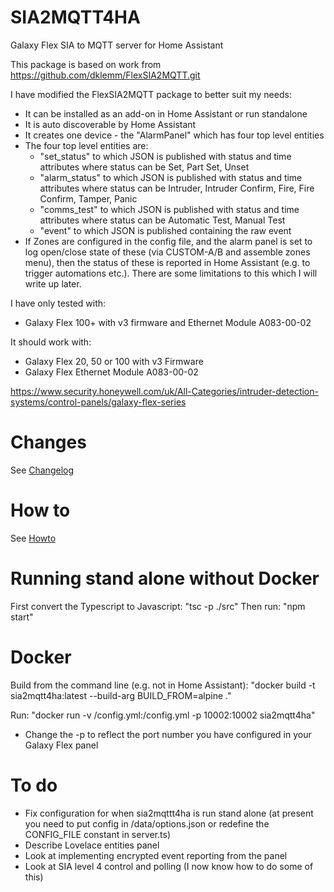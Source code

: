 # SIA2MQTT4HA
Galaxy Flex SIA to MQTT server for Home Assistant

This package is based on work from https://github.com/dklemm/FlexSIA2MQTT.git

I have modified the FlexSIA2MQTT package to better suit my needs:
* It can be installed as an add-on in Home Assistant or run standalone
* It is auto discoverable by Home Assistant
* It creates one device - the "AlarmPanel" which has four top level entities
* The four top level entities are:
  * "set_status" to which JSON is published with status and time attributes where status can be Set, Part Set, Unset
  * "alarm_status" to which JSON is published with status and time attributes where status can be Intruder, Intruder Confirm, Fire, Fire Confirm, Tamper, Panic
  * "comms_test" to which JSON is published with status and time attributes where status can be Automatic Test, Manual Test
  * "event" to which JSON is published containing the raw event
* If Zones are configured in the config file, and the alarm panel is set to log open/close state of these (via CUSTOM-A/B and assemble zones menu), then the status of these is reported in Home Assistant (e.g. to trigger automations etc.). There are some limitations to this which I will write up later.

I have only tested with:
* Galaxy Flex 100+ with v3 firmware and Ethernet Module A083-00-02

It should work with:
* Galaxy Flex 20, 50 or 100 with v3 Firmware
* Galaxy Flex Ethernet Module A083-00-02

https://www.security.honeywell.com/uk/All-Categories/intruder-detection-systems/control-panels/galaxy-flex-series

# Changes
See [Changelog](./CHANGELOG.md)

# How to

See [Howto](./SIA2MQTT4HA-HowTo.pdf)

# Running stand alone without Docker

First convert the Typescript to Javascript: "tsc -p ./src"
Then run: "npm start"

# Docker

Build from the command line (e.g. not in Home Assistant): "docker build -t sia2mqtt4ha:latest --build-arg BUILD_FROM=alpine ."

Run: "docker run -v /config.yml:/config.yml -p 10002:10002 sia2mqtt4ha"

* Change the -p to reflect the port number you have configured in your Galaxy Flex panel

# To do

* Fix configuration for when sia2mqttt4ha is run stand alone (at present you need to put config in /data/options.json or redefine the CONFIG_FILE constant in server.ts)
* Describe Lovelace entities panel
* Look at implementing encrypted event reporting from the panel
* Look at SIA level 4 control and polling (I now know how to do some of this)
